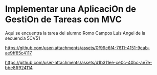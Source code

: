 # Implementar una AplicaciOn de GestiOn de Tareas con MVC
Aqui se encuentra la tarea del alumno Romo Campos Luis Angel de la secuencia 5CV51


https://github.com/user-attachments/assets/0f99c6f4-7611-4151-9cab-ae9ff85c4117



https://github.com/user-attachments/assets/d1b311ee-ce0c-40bc-ae7e-bbe8ff924114

